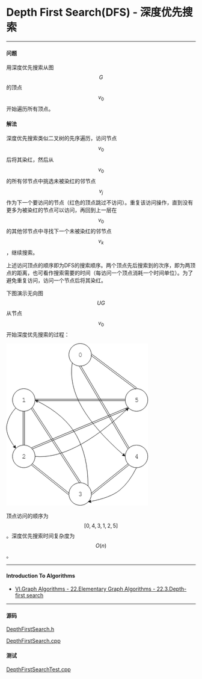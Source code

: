 <script type="text/javascript" src="https://cdnjs.cloudflare.com/ajax/libs/mathjax/2.7.1/MathJax.js?config=TeX-AMS-MML_HTMLorMML"></script>

# Depth First Search(DFS) - 深度优先搜索

--------

#### 问题

用深度优先搜索从图$$ G $$的顶点$$ v_0 $$开始遍历所有顶点。

#### 解法

深度优先搜索类似二叉树的先序遍历，访问节点$$ v_0 $$后将其染红，然后从$$ v_0 $$的所有邻节点中挑选未被染红的邻节点$$ v_j $$作为下一个要访问的节点（红色的顶点跳过不访问）。重复该访问操作，直到没有更多为被染红的节点可以访问，再回到上一层在$$ v_0 $$的其他邻节点中寻找下一个未被染红的邻节点$$ v_k $$，继续搜索。

上述访问顶点的顺序即为DFS的搜索顺序。两个顶点先后搜索到的次序，即为两顶点的距离，也可看作搜索需要的时间（每访问一个顶点消耗一个时间单位）。为了避免重复访问，访问一个节点后将其染红。

下图演示无向图$$ UG $$从节点$$ v_0 $$开始深度优先搜索的过程：

![DepthFirstSearch1.png](../res/DepthFirstSearch1.png)

顶点访问的顺序为$$ [0, 4, 3, 1, 2, 5] $$。深度优先搜索时间复杂度为$$ O(n) $$。

--------

#### Introduction To Algorithms

* [VI.Graph Algorithms - 22.Elementary Graph Algorithms - 22.3.Depth-first search](https://mcdtu.files.wordpress.com/2017/03/introduction-to-algorithms-3rd-edition-sep-2010.pdf)

--------

#### 源码

[DepthFirstSearch.h](https://github.com/linrongbin16/Way-to-Algorithm/blob/master/src/GraphTheory/Traverse/DepthFirstSearch.h)

[DepthFirstSearch.cpp](https://github.com/linrongbin16/Way-to-Algorithm/blob/master/src/GraphTheory/Traverse/DepthFirstSearch.cpp)

#### 测试

[DepthFirstSearchTest.cpp](https://github.com/linrongbin16/Way-to-Algorithm/blob/master/src/GraphTheory/Traverse/DepthFirstSearchTest.cpp)
